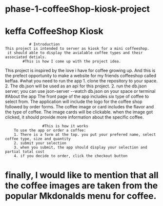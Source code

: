 # phase-1-coffeeShop-kiosk-project

# keffa CoffeeShop Kiosk

               # Introduction
    This project is intended to server as kiosk for a mini coffeeshop.
     it should able to display the avialable coffee types and their associated detials.
            #This is how I come up with the project idea.

This project is inspired by the love i have for coffee growing up. And this is the prefect opportunity to make a website for my friends coffeeshop called keffaa. #what you need to run the app 1. clone the repository to your space. 2. The db.json will be used as an api for this project. 2. run the db.json server; you can use json-server --watch db.json on your space or terminal
#About the app
The front page of the app includes six type of coffee to select from.
The application will include the logo for the coffee shop followed by order forms.
The coffee image or card includes the flavor and the type of coffee.
The image cards will be clickable.
when the image got clicked, it should provide more information about the specific coffee.

                     #This is how it works
        To use the app or order a coffee:
        1. There is a form at the top. you put your prefered name, select coffee type, size and quantity
        2. submit your selection
        3. when you submit, the app should display your selection and partial total cost
        4. if you decide to order, click the checkout button



# finally, I would like to mention that all the coffee images are taken from the popular Mkdonalds menu for coffee. 
